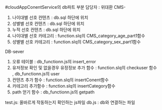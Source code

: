 #cloudAppConentService의 db파트 부분 담당자 : 위대환 
CMS-
  1. 나이대별 선호 컨텐츠 : db.sql 하단에 위치
  2. 성별별 선호 컨텐츠 : db.sql 하단에 위치
  3. 누적 선호 컨텐츠 : db.sql 하단에 위치
  4. 나이대별 선호 카테고리 : function.slq의 CMS_category_age_part1함수
  5. 성별별 선호 카테고리 : function.slq의 CMS_category_sex_part1함수
  
DB-sever
  1. 오류 테이블 : db_functionn.js의 insert_error
  2. 유저정보 확인 및 없을경우 유정정보 추가 함수 : function.slq의 checkuser 함수 , db_functionn.js의 user
  3. 컨텐츠 추가 함수  : function.slq의 insertConent함수
  4. 카테고리 추가함수 : function.slq의 insertCategory함수
  5. path 얻기 함수 : db_functionn.js의 getpath
 
 test.js: 올바르게 작동하는지 확인하는 js파일
 db.js : db와 연결하는 파일
